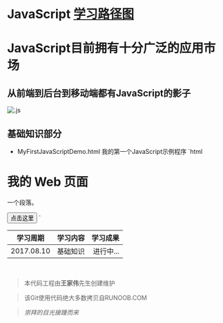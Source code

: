 # JavaScript [学习路径图](http://www.runoob.com/js/js-tutorial.html)

JavaScript目前拥有十分广泛的应用市场
=================================
从前端到后台到移动端都有JavaScript的影子
-------------------------------------

![.js](https://timgsa.baidu.com/timg?image&quality=80&size=b9999_10000&sec=1502362556655&di=75e8e85c7a65c2ab4c0c449788678409&imgtype=0&src=http%3A%2F%2Fs5.51cto.com%2Fwyfs02%2FM02%2F8C%2FC0%2FwKioL1h3KO2wDLl_AADTxc8C9A8345.jpg)


## 基础知识部分
* MyFirstJavaScriptDemo.html 我的第一个JavaScript示例程序<!DOCTYPE html>
`html
<html>
<head>
<meta charset="utf-8"> 
<title>示例程序核心代码</title> 
<script>
function myFunction(){
	document.getElementById("demo").innerHTML="我的第一个 JavaScript 函数";
}
</script>
</head>
<body>
	
<h1>我的 Web 页面</h1>
<p id="demo">一个段落。</p>
<button type="button" onclick="myFunction()">点击这里</button>
	
</body>
</html>
`





|学习周期|学习内容|学习成果|
|-|:-:|-:|
|2017.08.10|基础知识|进行中...|
 
  
   
    
     
     
      
> 本代码工程由**王家伟**先生创建维护

> 该Git使用代码绝大多数拷贝自RUNOOB.COM

> *崇拜的目光接踵而来*
